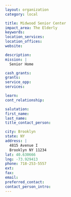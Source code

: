 ```yaml
---
layout: organization
category: local

title: Midwood Senior Center
impact_area: The Elderly
keywords: 
location_services: 
location_offices: 
website: 

description: 
mission: |
  Senior Home

cash_grants: 
grants: 
service_opp: 
services: 

learn: 
cont_relationship: 

salutation: 
first_name: 
last_name: 
title_contact_person: 

city: Brooklyn
state: NY
address: |
  4815 Avenue I     
  Brooklyn NY 11234
lat: 40.630666
lng: -73.929413
phone: 718-253-5557
ext: 
fax: 
email: 
preferred_contact: 
contact_person_intro: 
---
```

